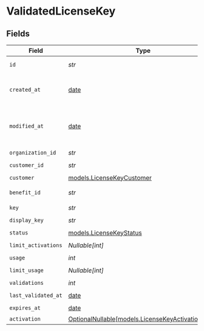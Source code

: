 # ValidatedLicenseKey


## Fields

| Field                                                                                      | Type                                                                                       | Required                                                                                   | Description                                                                                |
| ------------------------------------------------------------------------------------------ | ------------------------------------------------------------------------------------------ | ------------------------------------------------------------------------------------------ | ------------------------------------------------------------------------------------------ |
| `id`                                                                                       | *str*                                                                                      | :heavy_check_mark:                                                                         | The ID of the object.                                                                      |
| `created_at`                                                                               | [date](https://docs.python.org/3/library/datetime.html#date-objects)                       | :heavy_check_mark:                                                                         | Creation timestamp of the object.                                                          |
| `modified_at`                                                                              | [date](https://docs.python.org/3/library/datetime.html#date-objects)                       | :heavy_check_mark:                                                                         | Last modification timestamp of the object.                                                 |
| `organization_id`                                                                          | *str*                                                                                      | :heavy_check_mark:                                                                         | N/A                                                                                        |
| `customer_id`                                                                              | *str*                                                                                      | :heavy_check_mark:                                                                         | N/A                                                                                        |
| `customer`                                                                                 | [models.LicenseKeyCustomer](../models/licensekeycustomer.md)                               | :heavy_check_mark:                                                                         | N/A                                                                                        |
| `benefit_id`                                                                               | *str*                                                                                      | :heavy_check_mark:                                                                         | The benefit ID.                                                                            |
| `key`                                                                                      | *str*                                                                                      | :heavy_check_mark:                                                                         | N/A                                                                                        |
| `display_key`                                                                              | *str*                                                                                      | :heavy_check_mark:                                                                         | N/A                                                                                        |
| `status`                                                                                   | [models.LicenseKeyStatus](../models/licensekeystatus.md)                                   | :heavy_check_mark:                                                                         | N/A                                                                                        |
| `limit_activations`                                                                        | *Nullable[int]*                                                                            | :heavy_check_mark:                                                                         | N/A                                                                                        |
| `usage`                                                                                    | *int*                                                                                      | :heavy_check_mark:                                                                         | N/A                                                                                        |
| `limit_usage`                                                                              | *Nullable[int]*                                                                            | :heavy_check_mark:                                                                         | N/A                                                                                        |
| `validations`                                                                              | *int*                                                                                      | :heavy_check_mark:                                                                         | N/A                                                                                        |
| `last_validated_at`                                                                        | [date](https://docs.python.org/3/library/datetime.html#date-objects)                       | :heavy_check_mark:                                                                         | N/A                                                                                        |
| `expires_at`                                                                               | [date](https://docs.python.org/3/library/datetime.html#date-objects)                       | :heavy_check_mark:                                                                         | N/A                                                                                        |
| `activation`                                                                               | [OptionalNullable[models.LicenseKeyActivationBase]](../models/licensekeyactivationbase.md) | :heavy_minus_sign:                                                                         | N/A                                                                                        |